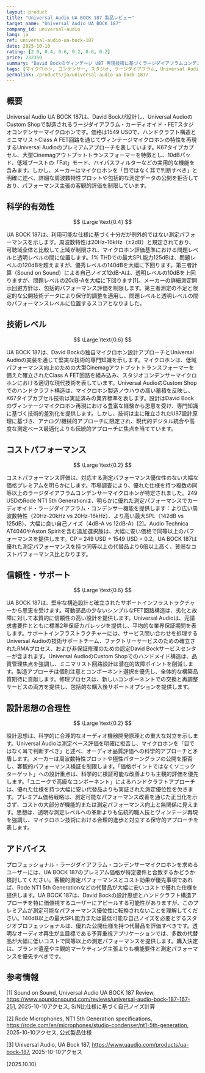 ```yaml
---
layout: product
title: "Universal Audio UA BOCK 187 製品レビュー"
target_name: "Universal Audio UA BOCK 187"
company_id: universal-audio
lang: ja
ref: universal-audio-ua-bock-187
date: 2025-10-10
rating: [2.0, 0.4, 0.6, 0.2, 0.6, 0.2]
price: 232350
summary: "David Bockのヴィンテージ U87 再現技術に基づくラージダイアフラムコンデンサーマイクロホン。Class A FET回路とハンドクラフト構造を特徴とするが、測定の透明性とコスト正当性を欠く。"
tags: [マイクロホン, コンデンサー, スタジオ, ラージダイアフラム, Universal Audio, David Bock]
permalink: /products/ja/universal-audio-ua-bock-187/
---
```


## 概要

Universal Audio UA BOCK 187は、David Bockが設計し、Universal AudioのCustom Shopで製造されるラージダイアフラム・カーディオイド・FETスタジオコンデンサーマイクロホンです。価格は1549 USDで、ハンドクラフト構造とミニマリストClass A FET回路を通じてヴィンテージマイクロホンの特性を再現するUniversal Audioのプレミアムアプローチを表しています。K67タイプカプセル、大型Cinemagアウトプットトランスフォーマーを特徴とし、10dBパッド、低域ブーストの「Fat」モード、ハイパスフィルターなどの実用的な機能を含みます。しかし、メーカーはマイクロホンを「目ではなく耳で判断すべき」と明確に述べ、詳細な周波数特性プロットや包括的な測定データの公開を拒否しており、パフォーマンス主張の客観的評価を制限しています。

## 科学的有効性

$$ \Large \text{0.4} $$

UA BOCK 187は、利用可能な仕様に基づく十分だが例外的ではない測定パフォーマンスを示します。周波数特性は20Hz-16kHz（±2dB）と規定されており、可聴域全体と比較して上域が制限され、マイクロホン評価基準における問題レベルと透明レベルの間に位置します。1% THDでの最大SPL能力125dBは、問題レベルの120dBを超えますが、優秀レベルの140dBを大幅に下回ります。第三者計算（Sound on Sound）による自己ノイズ12dB-Aは、透明レベルの10dBを上回りますが、問題レベルの20dB-Aを大幅に下回ります[1]。メーカーの詳細測定開示回避方針は、包括的パフォーマンス評価を制限します。第三者測定の不足と限定的な公開技術データにより保守的調整を適用し、問題レベルと透明レベルの間のパフォーマンスレベルに位置するスコアとなりました。

## 技術レベル

$$ \Large \text{0.6} $$

UA BOCK 187は、David Bockの独自マイクロホン設計アプローチとUniversal Audioの実装を通じて堅実な技術的専門知識を示します。マイクロホンは、低域パフォーマンス向上のための大型Cinemagアウトプットトランスフォーマーを備えた確立されたClass A FET回路を組み込み、スタジオコンデンサーマイクロホンにおける適切な現代技術を表しています。Universal AudioのCustom Shopでのハンドクラフト構造は、マイクロホン製造ノウハウの高い蓄積を反映し、K67タイプカプセル技術は実証済みの業界標準を表します。設計はDavid Bockのヴィンテージマイクロホン再現における豊富な経験から恩恵を受け、専門知識に基づく技術的差別化を提供します。しかし、技術は主に確立されたU87設計原理に基づき、アナログ/機械的アプローチに限定され、現代的デジタル統合や高度な測定ベース最適化よりも伝統的アプローチに焦点を当てています。

## コストパフォーマンス

$$ \Large \text{0.2} $$

コストパフォーマンス評価は、対応する測定パフォーマンス優位性のない大幅な価格プレミアムを明らかにします。市場調査により、優れた仕様を持つ複数の同等以上のラージダイアフラムコンデンサーマイクロホンが特定されました。249 USDのRode NT1 5th Generationは、明らかに優れた測定パフォーマンスでカーディオイド・ラージダイアフラム・コンデンサー機能を提供します：より広い周波数特性（20Hz-20kHz vs 20Hz-16kHz）、より高い最大SPL（142dB vs 125dB）、大幅に良い自己ノイズ（4dB-A vs 12dB-A）[2]。Audio Technica AT4040やAston Spiritを含む追加選択肢は、大幅に安い価格で同等以上のパフォーマンスを提供します。CP = 249 USD ÷ 1549 USD = 0.2。UA BOCK 187は優れた測定パフォーマンスを持つ同等以上の代替品より6倍以上高く、貧弱なコストパフォーマンス比となります。

## 信頼性・サポート

$$ \Large \text{0.6} $$

UA BOCK 187は、堅牢な構造設計と確立されたサポートインフラストラクチャーから恩恵を受けます。可動部品の少ないシンプルなFET回路構造は、劣化と故障に対して本質的に信頼性の高い設計を提供します。Universal Audioは、元請求書要件とともに標準2年保証カバレッジを提供し、平均的な業界保証期間を表します。サポートインフラストラクチャーには、サービス問い合わせを処理するUniversal Audioの技術サポートチーム、ファクトリーサービスのための確立されたRMAプロセス、および非保証修理のための認定David Bockサービスセンターが含まれます。Universal AudioのCustom Shopでのハンドメイド構造は、品質管理焦点を強調し、ミニマリスト回路設計は潜在的故障ポイントを削減します。製造アプローチは個別注意とコンポーネント選択を優先し、全体的な構築品質期待に貢献します。修理プロセスは、新しいコンポーネントでの交換と再調整サービスの両方を提供し、包括的な購入後サポートオプションを提供します。

## 設計思想の合理性

$$ \Large \text{0.2} $$

設計思想は、科学的に合理的なオーディオ機器開発原理との重大な対立を示します。Universal Audioは測定ベース評価を明確に拒否し、マイクロホンを「目ではなく耳で判断すべき」と述べ、オーディオ品質評価への科学的アプローチと矛盾します。メーカーは周波数特性プロットや極性パターングラフの公開を拒否し、客観的パフォーマンス検証を制限します。「価格ポイントではなくソニックターゲット」への設計重点は、科学的に検証可能な改善よりも主観的評価を優先します。「ユニークで高級なコンポーネント」によるハンドクラフトアプローチは、優れた仕様を持つ大幅に安い代替品よりも実証された測定優位性を欠きます。プレミアム価格戦略は、測定可能なパフォーマンス改善を通じた正当化を示さず、コストの大部分が機能的または測定パフォーマンス向上と無関係に見えます。思想は、透明な測定レベルへの革新よりも伝統的職人技とヴィンテージ再現を強調し、マイクロホン技術における合理的進歩と対立する保守的アプローチを表します。

## アドバイス

プロフェッショナル・ラージダイアフラム・コンデンサーマイクロホンを求めるユーザーには、UA BOCK 187のプレミアム価格が特定要件と合致するかどうか検討してください。客観的測定パフォーマンスとコスト効果が優先事項であれば、Rode NT1 5th Generationなどの代替品が大幅に安いコストで優れた仕様を提供します。UA BOCK 187は、David Bockの設計思想とハンドクラフト構造アプローチを特に価値視するユーザーにアピールする可能性がありますが、このプレミアムが測定可能なパフォーマンス優位性に転換されないことを理解してください。140dB以上の最大SPL能力または最低可能な自己ノイズを必要とするスタジオプロフェッショナルは、優れた公開仕様を持つ代替品を評価すべきです。透明なオーディオ再生が主目標である予算重視アプリケーションでは、多数の代替品が大幅に低いコストで同等以上の測定パフォーマンスを提供します。購入決定は、ブランド遺産や主観的マーケティング主張よりも機能要件と測定パフォーマンスを優先すべきです。

## 参考情報

[1] Sound on Sound, Universal Audio UA BOCK 187 Review, https://www.soundonsound.com/reviews/universal-audio-bock-187-167-251, 2025-10-10アクセス, S/N比仕様に基づく自己ノイズ計算

[2] Rode Microphones, NT1 5th Generation specifications, https://rode.com/en/microphones/studio-condenser/nt1-5th-generation, 2025-10-10アクセス, 公式製品仕様

[3] Universal Audio, UA Bock 187, https://www.uaudio.com/products/ua-bock-187, 2025-10-10アクセス

(2025.10.10)